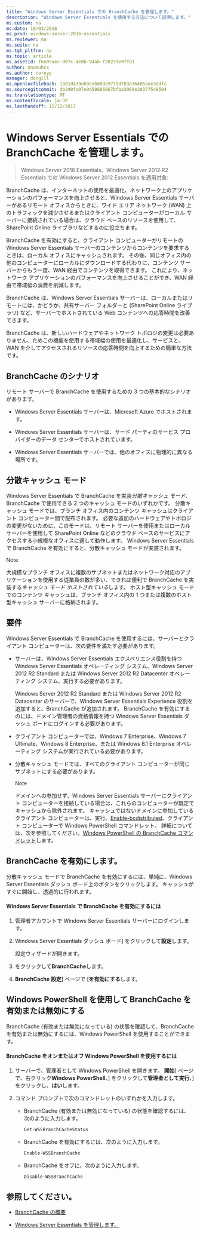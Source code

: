 ```yaml
---
title: "Windows Server Essentials での BranchCache を管理します。"
description: "Windows Server Essentials を使用する方法について説明します。"
ms.custom: na
ms.date: 10/03/2016
ms.prod: windows-server-2016-essentials
ms.reviewer: na
ms.suite: na
ms.tgt_pltfrm: na
ms.topic: article
ms.assetid: f6e05aec-d07c-4e0b-94ab-f20279e9ffd1
author: nnamuhcs
ms.author: coreyp
manager: dongill
ms.openlocfilehash: 13d1d439eb9eeb60de9779d783e36405aee3ddfc
ms.sourcegitcommit: db290fa07e9d50686667bfba3969e20377548504
ms.translationtype: MT
ms.contentlocale: ja-JP
ms.lasthandoff: 12/12/2017
---
```

# <a name="manage-branchcache-in-windows-server-essentials"></a>Windows Server Essentials での BranchCache を管理します。

>Windows Server 2016 Essentials、Windows Server 2012 R2 Essentials での Windows Server 2012 Essentials を適用対象:

BranchCache は、インターネットの使用を最適化、ネットワーク上のアプリケーションのパフォーマンスを向上させると、Windows Server Essentials サーバーがあるリモート オフィスからときに、ワイド エリア ネットワーク (WAN) 上のトラフィックを減少させるまたはクライアント コンピューターがローカル サーバーに接続されている場合は、クラウド ベースのリソースを使用して、SharePoint Online ライブラリなどするのに役立ちます。  
  
 BranchCache を有効にすると、クライアント コンピューターがリモートの Windows Server Essentials サーバーのコンテンツからコンテンツを要求するときは、ローカル オフィスにキャッシュされます。 その後、同じオフィス内の他のコンピューターにローカルにダウンロードする代わりに、コンテンツ サーバーからもう一度、WAN 経由でコンテンツを取得できます。 これにより、ネットワーク アプリケーションのパフォーマンスを向上させることができ、WAN 経由で帯域幅の消費を削減します。  
  
 BranchCache は、Windows Server Essentials サーバーは、ローカルまたはリモートには、かどうか、共有サーバー フォルダーと (SharePoint Online ライブラリ) など、サーバーでホストされている Web コンテンツへの応答時間を改善できます。  
  
 BranchCache は、新しいハードウェアやネットワーク トポロジの変更は必要ありません、ためこの機能を使用する帯域幅の使用を最適化し、サービスと、WAN を介してアクセスされるリソースの応答時間を向上するための簡単な方法です。  
  
## <a name="branchcache-scenarios"></a>BranchCache のシナリオ  
 リモート サーバーで BranchCache を使用するための 3 つの基本的なシナリオがあります。  
  
-   Windows Server Essentials サーバーは、Microsoft Azure でホストされます。  
  
-   Windows Server Essentials サーバーは、サード パーティのサービス プロバイダーのデータ センターでホストされています。  
  
-   Windows Server Essentials サーバーでは、他のオフィスに物理的に異なる場所です。  
  
## <a name="distributed-cache-mode"></a>分散キャッシュ モード  
 Windows Server Essentials で BranchCache を実装*分散キャッシュ モード*、BranchCache で使用できる 2 つのキャッシュ モードのいずれかです。 分散キャッシュ モードでは、ブランチ オフィス内のコンテンツ キャッシュはクライアント コンピューター間で配布されます。 必要な追加のハードウェアやトポロジの変更がないために、このモードは、リモート サーバーを使用またはローカル サーバーを使用して SharePoint Online などのクラウド ベースのサービスにアクセスする小規模なオフィスに適して動作します。 Windows Server Essentials で BranchCache を有効にすると、分散キャッシュ モードが実装されます。  
  
> [!NOTE]
>  大規模なブランチ オフィスに複数のサブネットまたはネットワーク対応のアプリケーションを使用する従業員の数が多い、できれば便利で BranchCache を実装する*キャッシュ モード ホストされている*します。 ホスト型キャッシュ モードでのコンテンツ キャッシュは、ブランチ オフィス内の 1 つまたは複数のホスト型キャッシュ サーバーに格納されます。
  
## <a name="requirements"></a>要件  
 Windows Server Essentials で BranchCache を使用するには、サーバーとクライアント コンピューターは、次の要件を満たす必要があります。  
  
-   サーバーは、Windows Server Essentials エクスペリエンス役割を持つ Windows Server Essentials オペレーティング システム、Windows Server 2012 R2 Standard または Windows Server 2012 R2 Datacenter オペレーティング システム、実行する必要があります。  
  
     Windows Server 2012 R2 Standard または Windows Server 2012 R2 Datacenter のサーバーで、Windows Server Essentials Experience 役割を追加すると、BranchCache が追加されます。 BranchCache を有効にするのには、ドメイン管理者の資格情報を持つ Windows Server Essentials ダッシュ ボードにログインする必要があります。  
  
-   クライアント コンピューターでは、Windows 7 Enterprise、Windows 7 Ultimate、Windows 8 Enterprise、または Windows 8.1 Enterprise オペレーティング システムが実行されている必要があります。  
  
-   分散キャッシュ モードでは、すべてのクライアント コンピューターが同じサブネットにする必要があります。  
  
    > [!NOTE]
    >  ドメインへの参加せず、Windows Server Essentials サーバーにクライアント コンピューターを接続している場合は、これらのコンピューターが既定でキャッシュから除外されます。 キャッシュではないドメインに参加しているクライアント コンピューターは、実行、[Enable-bcdistributed](https://technet.microsoft.com/library/hh848398.aspx)、クライアント コンピューターで Windows PowerShell コマンドレット。 詳細については、次を参照してください。[Windows PowerShell の BranchCache コマンドレット](https://technet.microsoft.com/library/hh848392.aspx)します。  
 
  
## <a name="turn-branchcache-on"></a>BranchCache を有効にします。  
 分散キャッシュ モードで BranchCache を有効にするには、単純に、Windows Server Essentials ダッシュ ボード上のボタンをクリックします。 キャッシュがすぐに開始し、透過的に行われます。  
  
#### <a name="to-turn-on-branchcache-in-windows-server-essentials"></a>Windows Server Essentials で BranchCache を有効にするには  
  
1.  管理者アカウントで Windows Server Essentials サーバーにログインします。  
  
2.  Windows Server Essentials ダッシュ ボード] をクリックして**設定**します。  
  
     設定ウィザードが開きます。  
  
3.  をクリックして**BranchCache**します。  
  
4.  **BranchCache 設定**] ページで [**を有効にする**します。  
  
## <a name="use-windows-powershell-to-turn-branchcache-on-or-off"></a>Windows PowerShell を使用して BranchCache を有効または無効にする  
 BranchCache (有効または無効になっている) の状態を確認して、BranchCache を有効または無効にするには、Windows PowerShell を使用することができます。  
  
#### <a name="to-turn-branchcache-on-or-off-using-windows-powershell"></a>BranchCache をオンまたはオフ Windows PowerShell を使用するには  
  
1.  サーバーで、管理者として Windows PowerShell を開きます。 **開始**] ページで、右クリック**Windows PowerShell**、] をクリックして**管理者として実行**、] をクリックし、**はい**します。  
  
2.  コマンド プロンプトで次のコマンドレットのいずれかを入力します。  
  
    -   BranchCache (有効または無効になっている) の状態を確認するには、次のように入力します。  
  
        ```powershell  
        Get-WSSBranchCacheStatus  
        ```  
  
    -   BranchCache を有効にするには、次のように入力します。  
  
        ```powershell  
        Enable-WSSBranchCache  
        ```  
  
    -   BranchCache をオフに、次のように入力します。  
  
        ```powershell  
        Disable-WSSBranchCache  
        ```  
  
## <a name="see-also"></a>参照してください。  
    
-   [BranchCache の概要](https://technet.microsoft.com/library/hh831696.aspx)  
  
-   [Windows Server Essentials を管理します。](Manage-Windows-Server-Essentials.md)
